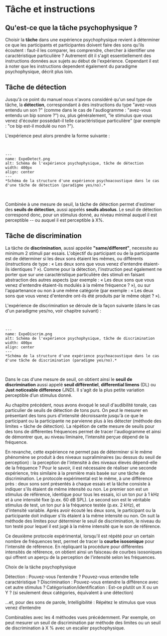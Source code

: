 # Tâche et instructions

## Qu'est-ce que la tâche psychophysique ?

Choisir la **tâche** dans une expérience psychophysique revient à déterminer ce que les participants et participantes doivent faire des sons qu'ils écoutent : faut-il les comparer, les comprendre, chercher à identifier une caractéristique particulière ? Autrement dit il s'agit essentiellement des instructions données aux sujets au début de l'expérience. Cependant il est à noter que les instructions dependent également du paradigme psychophysique, décrit plus loin.

## Tâche de détection 

Jusqu'à ce point du manuel nous n'avons considéré qu'un seul type de tâche, la **détection**, correspondant à des instructions du type "avez-vous entendu un son ?" (comme dans le cas de l'audiogramme : "avez-vous entendu un bip sonore ?") ou, plus généralement, "le stimulus que vous venez d'écouter possédait-il telle caractéristique particulière" (par exemple : "ce bip est-il modulé ou non ?").

L'expérience peut alors prendre la forme suivante :

<br /> 

```{figure} ExpeDetect.png
---
name: ExpeDetect.png
alt: Schéma de l'expérience psychophysique, tâche de détection
width: 400px
align: center
---
*Schéma de la structure d'une expérience psychoacoustique dans le cas d'une tâche de détection (paradigme yes/no).*
```

<br /> 

Combinée à une mesure de seuil, la tâche de détection permet d'estimer des **seuils de détection**, aussi appelés **seuils absolus**. Le seuil de détection correspond donc, pour un stimulus donné, au niveau minimal auquel il est perceptible -- ou auquel il est perceptible à X%.

## Tâche de discrimination 

La tâche de **discrimination**, aussi appelée **"same/different"**, necessite au minimum 2 stimuli par essais. L'objectif du participant ou de la participante est de déterminer si les deux sons étaient les mêmes, ou différents (instructions de type : « Les deux sons que vous venez d'entendre étaient-ils identiques ? »). Comme pour la détection, l'instruction peut également ne porter que sur une caractéristique particulière des stimuli en faisant abstraction des autres aspects (par exemple : « Les deux sons que vous venez d'entendre étaient-ils modulés à la même fréquence ? »), ou sur l'appartenance ou non à une même catégorie (par exemple : « Les deux sons que vous venez d'entendre ont-ils été produits par le même objet  ? »).

L'expérience de discrimination se déroule de la façon suivante (dans le cas d'un paradigme yes/no, voir chapitre suivant) :

<br /> 

```{figure} ExpeDiscrim.png
---
name: ExpeDiscrim.png
alt: Schéma de l'expérience psychophysique, tâche de discrimination
width: 400px
align: center
---
*Schéma de la structure d'une expérience psychoacoustique dans le cas d'une tâche de discrimination (paradigme yes/no).*
```

<br /> 

Dans le cas d'une mesure de seuil, on obtient ainsi le **seuil de discrimination** aussi appelé **seuil différentiel**,  **differential limens** (DL) ou **Just noticeable difference** (JND). Il s'agit de la plus petite variation perceptible d’un stimulus donné.

Au chapitre précédent, nous avons évoqué le seuil d'audibilité tonale, cas particulier de seuils de détection de tons purs. On peut le mesurer en présentant des tons purs d'intensité décroissante jusqu'à ce que le participant ou la participante ne parvienne plus à les détecter (méthode des limites + tâche de détection). La répétion de cette mesure de seuils pour des tons de différentes fréquences permet de tracer l'audiogramme et ainsi de démontrer que, au niveau liminaire, l’intensité perçue dépend de la fréquence.

En revanche, cette expérience ne permet pas de déterminer si le même phénomène se produit à des niveaux supraliminaires (au dessus du seuil de perception) : la perception de l'intensité à des niveaux élevés dépend-elle de la fréquence ? Pour le savoir, il est nécessaire de réaliser une seconde expérience, très similaire à la première mais basée sur une tâche de discrimination. Le protocole expérimental est le même, à une différence près : deux sons sont présentés à chaque essais et la tâche consiste à indiquer s'ils étaient de même intensité ou non. Le premier son est un stimulus de référence, identique pour tous les essais, ici un ton pur à 1 kHz et à une intensité fixe (p.ex. 60 dB SPL). Le second son est le véritable stimulus de test, un ton pur à la fréquence testée (p.ex. 2 kHz), et d'intensité variable. Après avoir écouté les deux sons, le participant ou la participante doit indiquer s'ils étaient à la même intensité ou non. On suit la méthode des limites pour déterminer le seuil de discrimination, le niveau du ton testé pour lequel il est jugé à la même intensité que le son de référence. 

Ce deuxième protocole expérimental, lorsqu'il est répété pour un certain nombre de fréquences test, permet de tracer la **courbe isosonique** pour l'intensité de référence. En répliquant la procédure pour différentes intensités de référence, on obtient ainsi un faisceau de courbes isosoniques qui offrent un aperçu de la perception de l'intensité selon les fréquences.

Choix de la tâche psychophysique

Détection : Pouvez-vous l’entendre ? Pouvez-vous entendre telle caractéristique ?
Discrimination : Pouvez-vous entendre la différence avec cet autre stimulus ?
Catégorisation/identification : Est-ce plutôt un X ou un Y ? (si seulement deux catégories, équivalent à une détection)

…et, pour des sons de parole,
Intelligibilité : Répétez le stimulus que vous venez d’entendre

Combinables avec les 4 méthodes vues précédemment. Par exemple, on peut mesurer un seuil de discrimination par méthode des limites ou un seuil de discrimination à X % avec un escalier psychophysique.



